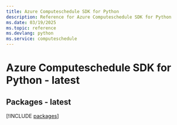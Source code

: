 ```yaml
---
title: Azure Computeschedule SDK for Python
description: Reference for Azure Computeschedule SDK for Python
ms.date: 03/19/2025
ms.topic: reference
ms.devlang: python
ms.service: computeschedule
---
```

# Azure Computeschedule SDK for Python - latest
## Packages - latest
[!INCLUDE [packages](computeschedule-index.md)]